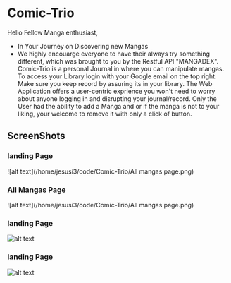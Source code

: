# Comic-Trio
Hello Fellow Manga enthusiast,
- In Your Journey on Discovering new Mangas
- We highly encouarge everyone to have their always try something different, which was brought to you by the Restful API "MANGADEX".
Comic-Trio is a personal Journal in where you can manipulate mangas. To access your Library login with your Google email on the top right. Make sure you keep record by assuring its in your library. The Web Application offers a user-centric exprience you won't need to worry about anyone logging in and disrupting your journal/record. Only the User had the ability to add a Manga and or if the manga is not to your liking, your welcome to remove it with only a click of button.
## ScreenShots
### landing Page
![alt text](/home/jesusi3/code/Comic-Trio/All mangas page.png)
### All Mangas Page
![alt text](/home/jesusi3/code/Comic-Trio/All mangas page.png)
### landing Page
![alt text](http://url/to/img.png)
### landing Page
![alt text](http://url/to/img.png)
